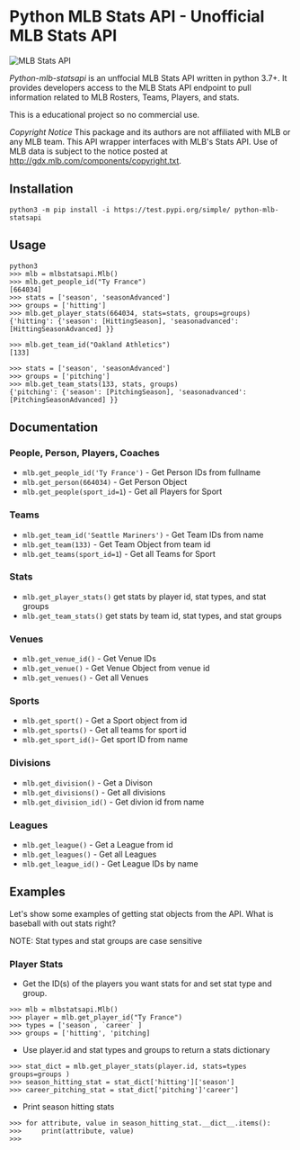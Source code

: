 # Python MLB Stats API - Unofficial MLB Stats API

![MLB Stats API](https://user-images.githubusercontent.com/2068393/203456246-dfdbdf0f-1e43-4329-aaa9-1c4008f9800d.jpg)


*Python-mlb-statsapi* is an unffocial MLB Stats API written in python 3.7+. It provides developers access to the MLB Stats API endpoint to pull information related to MLB Rosters, Teams, Players, and stats. 

This is a educational project so no commercial use. 

*Copyright Notice*
This package and its authors are not affiliated with MLB or any MLB team. This API wrapper interfaces with MLB's Stats API. Use of MLB data is subject to the notice posted at http://gdx.mlb.com/components/copyright.txt.

## Installation
```
python3 -m pip install -i https://test.pypi.org/simple/ python-mlb-statsapi
```
## Usage
```
python3
>>> mlb = mlbstatsapi.Mlb()
>>> mlb.get_people_id("Ty France")
[664034]
>>> stats = ['season', 'seasonAdvanced']
>>> groups = ['hitting']
>>> mlb.get_player_stats(664034, stats=stats, groups=groups)
{'hitting': {'season': [HittingSeason], 'seasonadvanced': [HittingSeasonAdvanced] }}

>>> mlb.get_team_id("Oakland Athletics")
[133]

>>> stats = ['season', 'seasonAdvanced']
>>> groups = ['pitching']
>>> mlb.get_team_stats(133, stats, groups)
{'pitching': {'season': [PitchingSeason], 'seasonadvanced': [PitchingSeasonAdvanced] }}
```


## Documentation

### People, Person, Players, Coaches
* `mlb.get_people_id('Ty France')` - Get Person IDs from fullname
* `mlb.get_person(664034)` - Get Person Object
* `mlb.get_people(sport_id=1`) - Get all Players for Sport
### Teams
* `mlb.get_team_id('Seattle Mariners')` - Get Team IDs from name
* `mlb.get_team(133)` - Get Team Object from team id
* `mlb.get_teams(sport_id=1`) - Get all Teams for Sport
### Stats
* `mlb.get_player_stats()` get stats by player id, stat types, and stat groups
* `mlb.get_team_stats()` get stats by team id, stat types, and stat groups
### Venues
* `mlb.get_venue_id()` - Get Venue IDs
* `mlb.get_venue()` - Get Venue Object from venue id
* `mlb.get_venues()` - Get all Venues
### Sports
* `mlb.get_sport()` - Get a Sport object from id
* `mlb.get_sports()` - Get all teams for sport id
* `mlb.get_sport_id()`- Get sport ID from name
### Divisions
* `mlb.get_division()` - Get a Divison 
* `mlb.get_divisions()` - Get all divisions
* `mlb.get_division_id()` - Get divion id from name
### Leagues
* `mlb.get_league()` - Get a League from id
* `mlb.get_leagues()` - Get all Leagues
* `mlb.get_league_id()` - Get League IDs by name


## Examples

Let's show some examples of getting stat objects from the API. What is baseball with out stats right?

NOTE: Stat types and stat groups are case sensitive
### Player Stats


- Get the ID(s) of the players you want stats for and set stat type and group.
```
>>> mlb = mlbstatsapi.Mlb()
>>> player = mlb.get_player_id("Ty France")
>>> types = ['season`, `career` ]
>>> groups = ['hitting', 'pitching]
```

- Use player.id and stat types and groups to return a stats dictionary
```
>>> stat_dict = mlb.get_player_stats(player.id, stats=types groups=groups )
>>> season_hitting_stat = stat_dict['hitting']['season']
>>> career_pitching_stat = stat_dict['pitching']'career']
```
- Print season hitting stats
```
>>> for attribute, value in season_hitting_stat.__dict__.items():
>>>     print(attribute, value)
>>>
```
    
    
    
